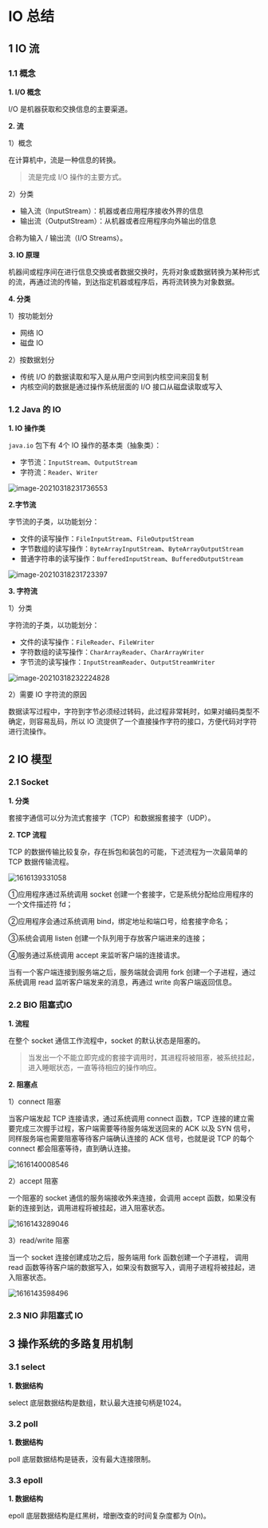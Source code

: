# IO 总结

## 1 IO 流

### 1.1 概念

**1. I/O 概念**

I/O 是机器获取和交换信息的主要渠道。

**2. 流**

1）概念

在计算机中，流是一种信息的转换。

> 流是完成 I/O 操作的主要方式。

2）分类

- 输入流（InputStream）：机器或者应用程序接收外界的信息
- 输出流（OutputStream）：从机器或者应用程序向外输出的信息

合称为输入 / 输出流（I/O Streams）。

**3. IO 原理**

机器间或程序间在进行信息交换或者数据交换时，先将对象或数据转换为某种形式的流，再通过流的传输，到达指定机器或程序后，再将流转换为对象数据。

**4. 分类**

1）按功能划分

- 网络 IO
- 磁盘 IO

2）按数据划分

- 传统 I/O 的数据读取和写入是从用户空间到内核空间来回复制
- 内核空间的数据是通过操作系统层面的 I/O 接口从磁盘读取或写入

### 1.2  Java 的 IO

**1. IO 操作类**

`java.io` 包下有 4个 IO 操作的基本类（抽象类）：

- 字节流：`InputStream`、`OutputStream`
- 字符流：`Reader`、`Writer`

![image-20210318231736553](assets/image-20210318231736553.png)

**2.字节流**

字节流的子类，以功能划分：

- 文件的读写操作：`FileInputStream`、`FileOutputStream`
- 字节数组的读写操作：`ByteArrayInputStream`、`ByteArrayOutputStream`
- 普通字符串的读写操作：`BufferedInputStream`、`BufferedOutputStream`

![image-20210318231723397](assets/image-20210318231723397.png)

**3. 字符流**

1）分类

字符流的子类，以功能划分：

- 文件的读写操作：`FileReader`、`FileWriter`
- 字符数组的读写操作：`CharArrayReader`、`CharArrayWriter`
- 字节流的读写操作：`InputStreamReader`、`OutputStreamWriter`

![image-20210318232224828](assets/image-20210318232224828.png)

2）需要 IO 字符流的原因

数据读写过程中，字符到字节必须经过转码，此过程非常耗时，如果对编码类型不确定，则容易乱码，所以 IO 流提供了一个直接操作字符的接口，方便代码对字符进行流操作。



## 2 IO 模型

### 2.1 Socket

**1. 分类**

套接字通信可以分为流式套接字（TCP）和数据报套接字（UDP）。

**2. TCP 流程**

TCP 的数据传输比较复杂，存在拆包和装包的可能，下述流程为一次最简单的 TCP 数据传输流程。

![1616139331058](assets/1616139331058.png)

①应用程序通过系统调用 socket 创建一个套接字，它是系统分配给应用程序的一个文件描述符 fd；

②应用程序会通过系统调用 bind，绑定地址和端口号，给套接字命名；

③系统会调用 listen 创建一个队列用于存放客户端进来的连接；

④服务通过系统调用 accept 来监听客户端的连接请求。

当有一个客户端连接到服务端之后，服务端就会调用 fork 创建一个子进程，通过系统调用 read 监听客户端发来的消息，再通过 write 向客户端返回信息。

### 2.2 BIO 阻塞式IO

**1. 流程**

在整个 socket 通信工作流程中，socket 的默认状态是阻塞的。

> 当发出一个不能立即完成的套接字调用时，其进程将被阻塞，被系统挂起，进入睡眠状态，一直等待相应的操作响应。

**2. 阻塞点** 

1）connect 阻塞

当客户端发起 TCP 连接请求，通过系统调用 connect 函数，TCP 连接的建立需要完成三次握手过程，客户端需要等待服务端发送回来的 ACK 以及 SYN 信号，同样服务端也需要阻塞等待客户端确认连接的 ACK 信号，也就是说 TCP 的每个 connect 都会阻塞等待，直到确认连接。

![1616140008546](assets/1616140008546.png)

2）accept 阻塞

一个阻塞的 socket 通信的服务端接收外来连接，会调用 accept 函数，如果没有新的连接到达，调用进程将被挂起，进入阻塞状态。

![1616143289046](assets/1616143289046.png)

3）read/write 阻塞

当一个 socket 连接创建成功之后，服务端用 fork 函数创建一个子进程， 调用 read 函数等待客户端的数据写入，如果没有数据写入，调用子进程将被挂起，进入阻塞状态。

![1616143598496](assets/1616143598496.png)

### 2.3 NIO 非阻塞式 IO



## 3 操作系统的多路复用机制

### 3.1 select

**1. 数据结构**

select 底层数据结构是数组，默认最大连接句柄是1024。

### 3.2 poll

**1. 数据结构**

poll 底层数据结构是链表，没有最大连接限制。

### 3.3 epoll

**1. 数据结构**

epoll 底层数据结构是红黑树，增删改查的时间复杂度都为 O(n)。





































